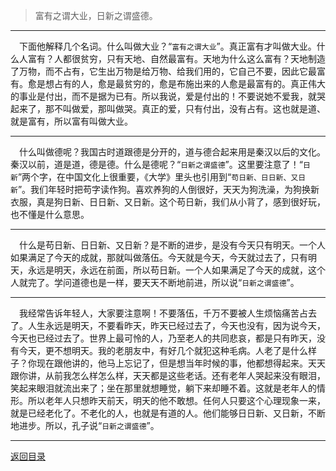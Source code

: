 > 富有之谓大业，日新之谓盛德。
___
&emsp;下面他解释几个名词。什么叫做大业？“``富有之谓大业``”。真正富有才叫做大业。什么人富有？人都很贫穷，只有天地、自然最富有。天地为什么这么富有？天地制造了万物，而不占有，它生出万物是给万物、给我们用的，它自己不要，因此它最富有。愈是想占有的人，愈是最贫穷的，愈是布施出来的人愈是最富有的。真正伟大的事业是付出，而不是据为已有。所以我说，爱是付出的！不要说她不爱我，就哭起来了，那不叫做爱，那叫做哭。真正的爱，只有付出，没有占有。这也就是道、就是富有，所以富有叫做大业。
___
&emsp;什么叫做德呢？我国古时道跟德是分开的，道与德合起来用是秦汉以后的文化。秦汉以前，道是道，德是德。什么是德呢？“``日新之谓盛德``”。这里要注意了！“``日新``”两个字，在中国文化上很重要，《大学》里头也引用到“``苟日新、日日新、又日新``”。我们年轻时把苟字读作狗。喜欢养狗的人倒很好，天天为狗洗澡，为狗换新衣服，真是狗日新、日日新、又日新。这个苟日新，我们从小背了，感到很好玩，也不懂是什么意思。
___
&emsp;什么是苟日新、日日新、又日新？是不断的进步，是没有今天只有明天。一个人如果满足了今天的成就，那就叫做落伍。今天就是今天，今天就过去了，只有明天，永远是明天，永远在前面，所以苟日新。一个人如果满足了今天的成就，这个人就完了。学问道德也是一样，要天天不断地前进，所以说“``日新之谓盛德``”。
___
&emsp;我经常告诉年轻人，大家要注意啊！不要落伍，千万不要被人生烦恼痛苦占去了。人生永远是明天，不要看昨天，昨天已经过去了，今天也没有，因为说今天，今天也已经过去了。世界上最可怜的人，乃至老人的共同悲哀，都是只有昨天，没有今天，更不想明天。我的老朋友中，有好几个就犯这种毛病。人老了是什么样子？你现在跟他讲的，他马上忘记了，但是想当年时候的事，他都想得起来。天天跟你讲，从前我怎么样怎么样，天天都是这些老话。还有老年人哭起来没有眼泪，笑起来眼泪就流出来了；坐在那里就想睡觉，躺下来却睡不着。这就是老年人的情形。所以老年人只想昨天前天，明天的他不敢想。任何人只要这个心理现象一来，就是已经老化了。不老化的人，也就是有道的人。他们能够日日新、又日新，不断地进步。所以，孔子说“``日新之谓盛德``”。
___
[返回目录](../../../master/README.md#目录)